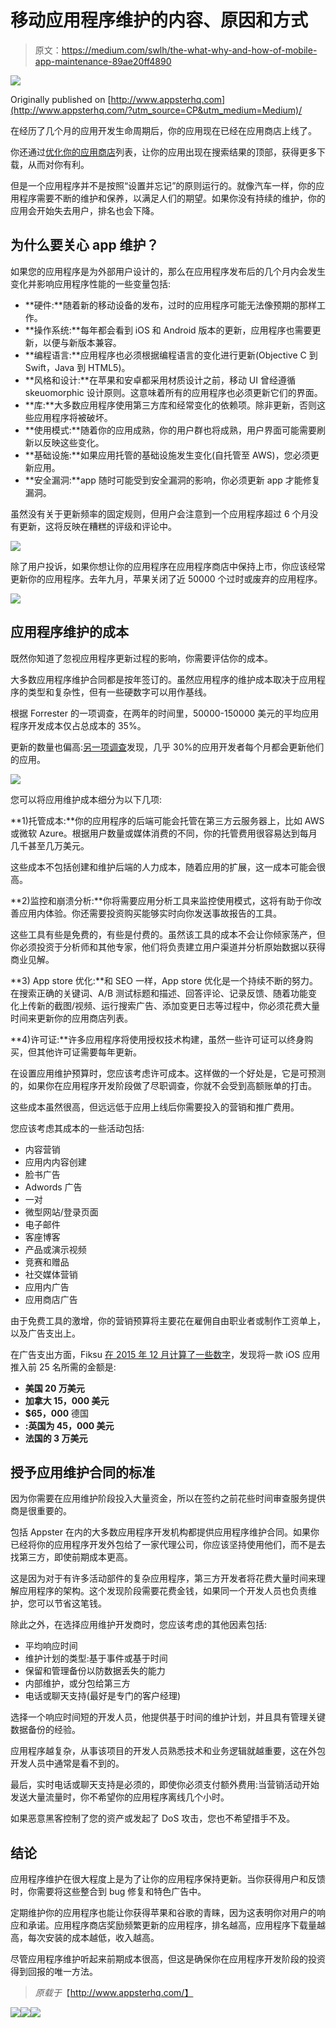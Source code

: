 # 移动应用程序维护的内容、原因和方式

> 原文：<https://medium.com/swlh/the-what-why-and-how-of-mobile-app-maintenance-89ae20ff4890>

![](img/e931693179395123353c131f99f438d2.png)

Originally published on [http://www.appsterhq.com](http://www.appsterhq.com/?utm_source=CP&utm_medium=Medium)/

在经历了几个月的应用开发生命周期后，你的应用现在已经在应用商店上线了。

你还通过[优化你的应用商店](http://www.appsterhq.com/blog/app-store-optimization)列表，让你的应用出现在搜索结果的顶部，获得更多下载，从而对你有利。

但是一个应用程序并不是按照“设置并忘记”的原则运行的。就像汽车一样，你的应用程序需要不断的维护和保养，以满足人们的期望。如果你没有持续的维护，你的应用会开始失去用户，排名也会下降。

## 为什么要关心 app 维护？

如果您的应用程序是为外部用户设计的，那么在应用程序发布后的几个月内会发生变化并影响应用程序性能的一些变量包括:

*   **硬件:**随着新的移动设备的发布，过时的应用程序可能无法像预期的那样工作。
*   **操作系统:**每年都会看到 iOS 和 Android 版本的更新，应用程序也需要更新，以便与新版本兼容。
*   **编程语言:**应用程序也必须根据编程语言的变化进行更新(Objective C 到 Swift，Java 到 HTML5)。
*   **风格和设计:**在苹果和安卓都采用材质设计之前，移动 UI 曾经遵循 skeuomorphic 设计原则。这意味着所有的应用程序也必须更新它们的界面。
*   **库:**大多数应用程序使用第三方库和经常变化的依赖项。除非更新，否则这些应用程序将被破坏。
*   **使用模式:**随着你的应用成熟，你的用户群也将成熟，用户界面可能需要刷新以反映这些变化。
*   **基础设施:**如果应用托管的基础设施发生变化(自托管至 AWS)，您必须更新应用。
*   **安全漏洞:**app 随时可能受到安全漏洞的影响，你必须更新 app 才能修复漏洞。

虽然没有关于更新频率的固定规则，但用户会注意到一个应用程序超过 6 个月没有更新，这将反映在糟糕的评级和评论中。

![](img/844702fee60bb12abf9959652b8b98ec.png)

除了用户投诉，如果你想让你的应用程序在应用程序商店中保持上市，你应该经常更新你的应用程序。去年九月，苹果关闭了近 50000 个过时或废弃的应用程序。

![](img/f433516fbfd91515606889b253a46135.png)

## 应用程序维护的成本

既然你知道了忽视应用程序更新过程的影响，你需要评估你的成本。

大多数应用程序维护合同都是按年签订的。虽然应用程序的维护成本取决于应用程序的类型和复杂性，但有一些硬数字可以用作基线。

根据 Forrester 的一项调查，在两年的时间里，50000-150000 美元的平均应用程序开发成本仅占总成本的 35%。

更新的数量也偏高:[另一项调查](http://www.anypresence.com/blog/2013/07/11/state-enterprise-mobile-readiness-2013/)发现，几乎 30%的应用开发者每个月都会更新他们的应用。

![](img/6c02730e636a6a268088cac3a78d6b76.png)

您可以将应用维护成本细分为以下几项:

**1)托管成本:**你的应用程序的后端可能会托管在第三方云服务器上，比如 AWS 或微软 Azure。根据用户数量或媒体消费的不同，你的托管费用很容易达到每月几千甚至几万美元。

这些成本不包括创建和维护后端的人力成本，随着应用的扩展，这一成本可能会很高。

**2)监控和崩溃分析:**你将需要应用分析工具来监控使用模式，这将有助于你改善应用内体验。你还需要投资购买能够实时向你发送事故报告的工具。

这些工具有些是免费的，有些是付费的。虽然该工具的成本不会让你倾家荡产，但你必须投资于分析师和其他专家，他们将负责建立用户渠道并分析原始数据以获得商业见解。

**3) App store 优化:**和 SEO 一样，App store 优化是一个持续不断的努力。在搜索正确的关键词、A/B 测试标题和描述、回答评论、记录反馈、随着功能变化上传新的截图/视频、运行搜索广告、添加变更日志等过程中，你必须花费大量时间来更新你的应用商店列表。

**4)许可证:**许多应用程序将使用授权技术构建，虽然一些许可证可以终身购买，但其他许可证需要每年更新。

在设置应用维护预算时，您应该考虑许可成本。这样做的一个好处是，它是可预测的，如果你在应用程序开发阶段做了尽职调查，你就不会受到高额账单的打击。

这些成本虽然很高，但远远低于应用上线后你需要投入的营销和推广费用。

您应该考虑其成本的一些活动包括:

*   内容营销
*   应用内内容创建
*   脸书广告
*   Adwords 广告
*   一对
*   微型网站/登录页面
*   电子邮件
*   客座博客
*   产品或演示视频
*   竞赛和赠品
*   社交媒体营销
*   应用内广告
*   应用商店广告

由于免费工具的激增，你的营销预算将主要花在雇佣自由职业者或制作工资单上，以及广告支出上。

在广告支出方面，Fiksu [在 2015 年 12 月计算了一些数字](http://www.mobyaffiliates.com/blog/how-much-does-it-really-cost-to-promote-your-app/)，发现将一款 iOS 应用推入前 25 名所需的金额是:

*   **美国 20 万美元**
*   **加拿大 15，000 美元**
*   **$65，000** 德国
*   **:英国为 45，000 美元**
*   **法国的 3 万美元**

## 授予应用维护合同的标准

因为你需要在应用维护阶段投入大量资金，所以在签约之前花些时间审查服务提供商是很重要的。

包括 Appster 在内的大多数应用程序开发机构都提供应用程序维护合同。如果你已经将你的应用程序开发外包给了一家代理公司，你应该坚持使用他们，而不是去找第三方，即使前期成本更高。

这是因为对于有许多活动部件的复杂应用程序，第三方开发者将花费大量时间来理解应用程序的架构。这个发现阶段需要花费金钱，如果同一个开发人员也负责维护，您可以节省这笔钱。

除此之外，在选择应用维护开发商时，您应该考虑的其他因素包括:

*   平均响应时间
*   维护计划的类型:基于事件或基于时间
*   保留和管理备份以防数据丢失的能力
*   内部维护，或分包给第三方
*   电话或聊天支持(最好是专门的客户经理)

选择一个响应时间短的开发人员，他提供基于时间的维护计划，并且具有管理关键数据备份的经验。

应用程序越复杂，从事该项目的开发人员熟悉技术和业务逻辑就越重要，这在外包开发人员中通常是看不到的。

最后，实时电话或聊天支持是必须的，即使你必须支付额外费用:当营销活动开始发送大量流量时，你不希望你的应用程序离线几个小时。

如果恶意黑客控制了您的资产或发起了 DoS 攻击，您也不希望措手不及。

## 结论

应用程序维护在很大程度上是为了让你的应用程序保持更新。当你获得用户和反馈时，你需要将这些整合到 bug 修复和特色广告中。

定期维护你的应用程序也能让你获得苹果和谷歌的青睐，因为这表明你对用户的响应和承诺。应用程序商店奖励频繁更新的应用程序，排名越高，应用程序下载量越高，每次安装的成本越低，收入越高。

尽管应用程序维护听起来前期成本很高，但这是确保你在应用程序开发阶段的投资得到回报的唯一方法。

> *原载于*【http://www.appsterhq.com/】

*![](img/70cd62e4bfba19568e87ab10ede853cf.png)**[![](img/6bef8c094c3fd7e8cab8dcc21d8ec425.png)](http://www.appsterhq.com/?utm_source=CP&utm_medium=Medium)**![](img/70cd62e4bfba19568e87ab10ede853cf.png)*